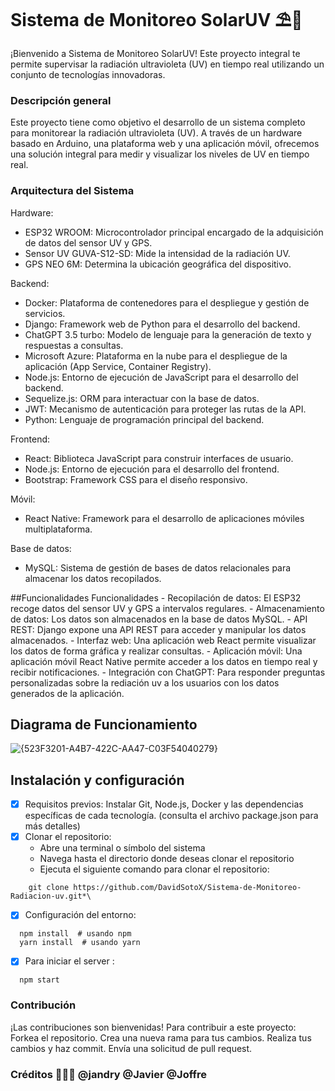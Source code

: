 # Sistema de Monitoreo SolarUV ⛱️🥇

¡Bienvenido a Sistema de Monitoreo SolarUV! Este proyecto integral te permite supervisar la radiación ultravioleta (UV) en tiempo real utilizando un conjunto de tecnologías innovadoras.

### Descripción general

Este proyecto tiene como objetivo el desarrollo de un sistema completo para monitorear la radiación ultravioleta (UV). A través de un hardware basado en Arduino, una plataforma web y una aplicación móvil, ofrecemos una solución integral para medir y visualizar los niveles de UV en tiempo real.

### Arquitectura del Sistema

Hardware:
  -  ESP32 WROOM: Microcontrolador principal encargado de la adquisición de datos del sensor UV y GPS.
  -  Sensor UV GUVA-S12-SD: Mide la intensidad de la radiación UV.
  -  GPS NEO 6M: Determina la ubicación geográfica del dispositivo.
    
Backend:
  -  Docker: Plataforma de contenedores para el despliegue y gestión de servicios.
  -  Django: Framework web de Python para el desarrollo del backend.
  -  ChatGPT 3.5 turbo: Modelo de lenguaje para la generación de texto y respuestas a consultas.
  -  Microsoft Azure: Plataforma en la nube para el despliegue de la aplicación (App Service, Container Registry).
  -  Node.js: Entorno de ejecución de JavaScript para el desarrollo del backend.
  -  Sequelize.js: ORM para interactuar con la base de datos.
  -  JWT: Mecanismo de autenticación para proteger las rutas de la API.
  -  Python: Lenguaje de programación principal del backend.
    
Frontend:
  -  React: Biblioteca JavaScript para construir interfaces de usuario.
  -  Node.js: Entorno de ejecución para el desarrollo del frontend.
  -  Bootstrap: Framework CSS para el diseño responsivo.
    
Móvil:
  -  React Native: Framework para el desarrollo de aplicaciones móviles multiplataforma.
    
Base de datos:
  -  MySQL: Sistema de gestión de bases de datos relacionales para almacenar los datos recopilados.

##Funcionalidades
Funcionalidades
    - Recopilación de datos: El ESP32 recoge datos del sensor UV y GPS a intervalos regulares.
    - Almacenamiento de datos: Los datos son almacenados en la base de datos MySQL.
    - API REST: Django expone una API REST para acceder y manipular los datos almacenados.
    - Interfaz web: Una aplicación web React permite visualizar los datos de forma gráfica y realizar consultas.
    - Aplicación móvil: Una aplicación móvil React Native permite acceder a los datos en tiempo real y recibir notificaciones.
    - Integración con ChatGPT: Para responder preguntas personalizadas sobre la rediación uv a los usuarios con los datos generados de la aplicación.

## Diagrama de Funcionamiento
![{523F3201-A4B7-422C-AA47-C03F54040279}](https://github.com/user-attachments/assets/58157d90-7a05-4853-97e6-4153c1025ec5)

## Instalación y configuración
  - [X] Requisitos previos: Instalar Git, Node.js, Docker y las dependencias específicas de cada tecnología. (consulta el archivo package.json para más detalles)
  - [X] Clonar el repositorio:
    -  Abre una terminal o símbolo del sistema
    -  Navega hasta el directorio donde deseas clonar el repositorio
    -  Ejecuta el siguiente comando para clonar el repositorio:

  ```
      git clone https://github.com/DavidSotoX/Sistema-de-Monitoreo-Radiacion-uv.git*\ 
  ```
  - [X] Configuración del entorno: 
  ```
    npm install  # usando npm
    yarn install  # usando yarn

  ```
  - [X] Para iniciar el server :
  ```
    npm start

  ```
### Contribución
 ¡Las contribuciones son bienvenidas! Para contribuir a este proyecto:
        Forkea el repositorio.
        Crea una nueva rama para tus cambios.
        Realiza tus cambios y haz commit.
        Envía una solicitud de pull request.
### Créditos 🧑‍🤝‍🧑 @jandry @Javier @Joffre
